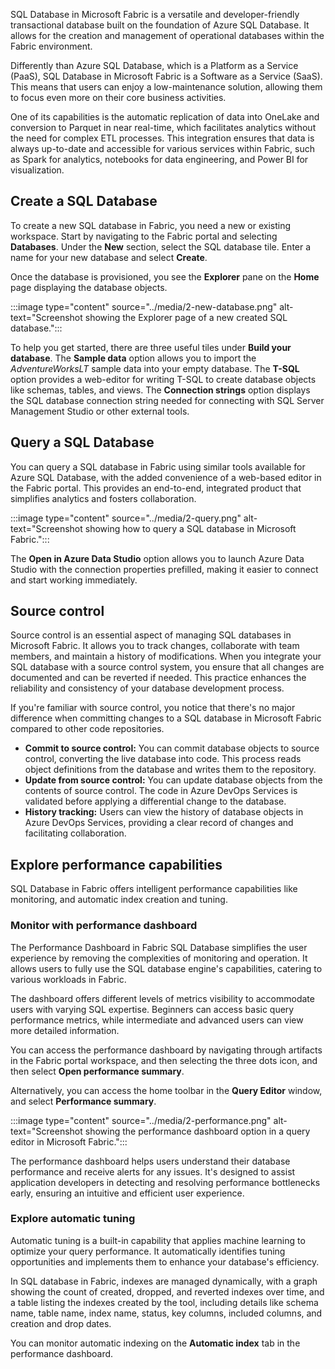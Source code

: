 SQL Database in Microsoft Fabric is a versatile and developer-friendly transactional database built on the foundation of Azure SQL Database. It allows for the creation and management of operational databases within the Fabric environment.

Differently than Azure SQL Database, which is a Platform as a Service (PaaS), SQL Database in Microsoft Fabric is a Software as a Service (SaaS). This means that users can enjoy a low-maintenance solution, allowing them to focus even more on their core business activities.

One of its capabilities is the automatic replication of data into OneLake and conversion to Parquet in near real-time, which facilitates analytics without the need for complex ETL processes. This integration ensures that data is always up-to-date and accessible for various services within Fabric, such as Spark for analytics, notebooks for data engineering, and Power BI for visualization.

## Create a SQL Database

To create a new SQL database in Fabric, you need a new or existing workspace. Start by navigating to the Fabric portal and selecting **Databases**. Under the **New** section, select the SQL database tile. Enter a name for your new database and select **Create**. 

Once the database is provisioned, you see the **Explorer** pane on the **Home** page displaying the database objects.

:::image type="content" source="../media/2-new-database.png" alt-text="Screenshot showing the Explorer page of a new created SQL database.":::

To help you get started, there are three useful tiles under **Build your database**. The **Sample data** option allows you to import the *AdventureWorksLT* sample data into your empty database. The **T-SQL** option provides a web-editor for writing T-SQL to create database objects like schemas, tables, and views. The **Connection strings** option displays the SQL database connection string needed for connecting with SQL Server Management Studio or other external tools.

## Query a SQL Database

You can query a SQL database in Fabric using similar tools available for Azure SQL Database, with the added convenience of a web-based editor in the Fabric portal. This provides an end-to-end, integrated product that simplifies analytics and fosters collaboration.

:::image type="content" source="../media/2-query.png" alt-text="Screenshot showing how to query a SQL database in Microsoft Fabric.":::

The **Open in Azure Data Studio** option allows you to launch Azure Data Studio with the connection properties prefilled, making it easier to connect and start working immediately.

## Source control

Source control is an essential aspect of managing SQL databases in Microsoft Fabric. It allows you to track changes, collaborate with team members, and maintain a history of modifications. When you integrate your SQL database with a source control system, you ensure that all changes are documented and can be reverted if needed. This practice enhances the reliability and consistency of your database development process.

If you're familiar with source control, you notice that there's no major difference when committing changes to a SQL database in Microsoft Fabric compared to other code repositories. 

- **Commit to source control:** You can commit database objects to source control, converting the live database into code. This process reads object definitions from the database and writes them to the repository.
- **Update from source control:** You can update database objects from the contents of source control. The code in Azure DevOps Services is validated before applying a differential change to the database.
- **History tracking:** Users can view the history of database objects in Azure DevOps Services, providing a clear record of changes and facilitating collaboration.

## Explore performance capabilities

SQL Database in Fabric offers intelligent performance capabilities like monitoring, and automatic index creation and tuning. 

### Monitor with performance dashboard

The Performance Dashboard in Fabric SQL Database simplifies the user experience by removing the complexities of monitoring and operation. It allows users to fully use the SQL database engine's capabilities, catering to various workloads in Fabric. 

The dashboard offers different levels of metrics visibility to accommodate users with varying SQL expertise. Beginners can access basic query performance metrics, while intermediate and advanced users can view more detailed information. 

You can access the performance dashboard by navigating through artifacts in the Fabric portal workspace, and then selecting the three dots icon, and then select **Open performance summary**.

Alternatively, you can access the home toolbar in the **Query Editor** window, and select **Performance summary**.

:::image type="content" source="../media/2-performance.png" alt-text="Screenshot showing the performance dashboard option in a query editor in Microsoft Fabric.":::

The performance dashboard helps users understand their database performance and receive alerts for any issues. It's designed to assist application developers in detecting and resolving performance bottlenecks early, ensuring an intuitive and efficient user experience.

### Explore automatic tuning

Automatic tuning is a built-in capability that applies machine learning to optimize your query performance. It automatically identifies tuning opportunities and implements them to enhance your database's efficiency.

In SQL database in Fabric, indexes are managed dynamically, with a graph showing the count of created, dropped, and reverted indexes over time, and a table listing the indexes created by the tool, including details like schema name, table name, index name, status, key columns, included columns, and creation and drop dates.

You can monitor automatic indexing on the **Automatic index** tab in the performance dashboard. 
